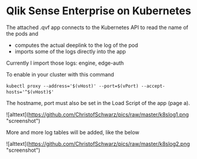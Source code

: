# Qlik Sense Enterprise on Kubernetes

The attached .qvf app connects to the Kubernetes API to read the name of the pods and 
 - computes the actual deeplink to the log of the pod
 - imports some of the logs directly into the app

Currently I import those logs: engine, edge-auth

 To enable in your cluster with this command
```
kubectl proxy --address='$(vHost)' --port=$(vPort) --accept-hosts='^$(vHost)$'
```

The hostname, port must also be set in the Load Script of the app (page a).

![alttext\](https://github.com/ChristofSchwarz/pics/raw/master/k8slog1.png "screenshot")

More and more log tables will be added, like the below

![alttext\](https://github.com/ChristofSchwarz/pics/raw/master/k8slog2.png "screenshot")


